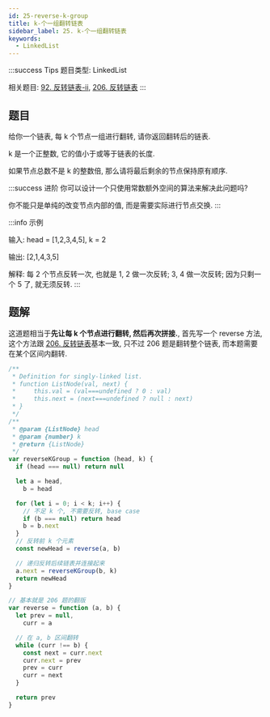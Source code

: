 ```yaml
---
id: 25-reverse-k-group
title: k-个一组翻转链表
sidebar_label: 25. k-个一组翻转链表
keywords:
  - LinkedList
---
```


:::success Tips
题目类型: LinkedList

相关题目: [92. 反转链表-ii](/leetcode/medium/92-reverse-between), [206. 反转链表](/leetcode/easy/206-reverse-list)
:::

## 题目

给你一个链表, 每 k 个节点一组进行翻转, 请你返回翻转后的链表.

k 是一个正整数, 它的值小于或等于链表的长度.

如果节点总数不是 k 的整数倍, 那么请将最后剩余的节点保持原有顺序.

:::success 进阶
你可以设计一个只使用常数额外空间的算法来解决此问题吗?

你不能只是单纯的改变节点内部的值, 而是需要实际进行节点交换.
:::

:::info 示例

输入: head = [1,2,3,4,5], k = 2

输出: [2,1,4,3,5]

解释: 每 2 个节点反转一次, 也就是 1, 2 做一次反转; 3, 4 做一次反转; 因为只剩一个 5 了, 就无须反转.
:::

## 题解

这道题相当于**先让每 k 个节点进行翻转, 然后再次拼接.**, 首先写一个 reverse 方法, 这个方法跟 [206. 反转链表](/leetcode/easy/206-reverse-list)基本一致, 只不过 206 题是翻转整个链表, 而本题需要在某个区间内翻转.

```ts
/**
 * Definition for singly-linked list.
 * function ListNode(val, next) {
 *     this.val = (val===undefined ? 0 : val)
 *     this.next = (next===undefined ? null : next)
 * }
 */
/**
 * @param {ListNode} head
 * @param {number} k
 * @return {ListNode}
 */
var reverseKGroup = function (head, k) {
  if (head === null) return null

  let a = head,
    b = head

  for (let i = 0; i < k; i++) {
    // 不足 k 个, 不需要反转, base case
    if (b === null) return head
    b = b.next
  }
  // 反转前 k 个元素
  const newHead = reverse(a, b)

  // 递归反转后续链表并连接起来
  a.next = reverseKGroup(b, k)
  return newHead
}

// 基本就是 206 题的翻版
var reverse = function (a, b) {
  let prev = null,
    curr = a

  // 在 a, b 区间翻转
  while (curr !== b) {
    const next = curr.next
    curr.next = prev
    prev = curr
    curr = next
  }

  return prev
}
```
